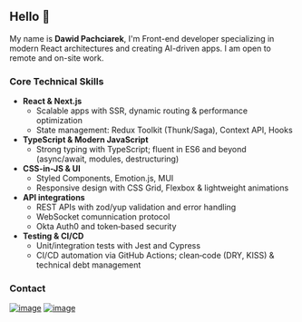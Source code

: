 ## Hello 👋

My name is **Dawid Pachciarek**, I'm Front-end developer specializing in modern React architectures and creating AI-driven apps. I am open to remote and on-site work.

### Core Technical Skills 
- **React & Next.js**  
  - Scalable apps with SSR, dynamic routing & performance optimization  
  - State management: Redux Toolkit (Thunk/Saga), Context API, Hooks
- **TypeScript & Modern JavaScript**  
  - Strong typing with TypeScript; fluent in ES6 and beyond (async/await, modules, destructuring)
- **CSS-in-JS & UI**  
  - Styled Components, Emotion.js, MUI  
  - Responsive design with CSS Grid, Flexbox & lightweight animations
- **API integrations**  
  - REST APIs with zod/yup validation and error handling  
  - WebSocket comunnication protocol
  - Okta Auth0 and token‑based security
- **Testing & CI/CD**  
  - Unit/integration tests with Jest and Cypress  
  - CI/CD automation via GitHub Actions; clean‑code (DRY, KISS) & technical debt management  

### Contact
[![image](https://img.shields.io/badge/LinkedIn-0077B5?style=for-the-badge&logo=linkedin&logoColor=white)](https://www.linkedin.com/in/dawid-pachciarek/)
[![image](https://img.shields.io/badge/Gmail-D14836?style=for-the-badge&logo=gmail&logoColor=white)](mailto:dawid.pachciarek.5@gmail.com
)
<!--
**Pachciar3/Pachciar3** is a ✨ _special_ ✨ repository because its `README.md` (this file) appears on your GitHub profile.

Here are some ideas to get you started:

- 🔭 I’m currently working on ...
- 🌱 I’m currently learning ...
- 👯 I’m looking to collaborate on ...
- 🤔 I’m looking for help with ...
- 💬 Ask me about ...
- 📫 How to reach me: ...
- 😄 Pronouns: ...
- ⚡ Fun fact: ...
-->
